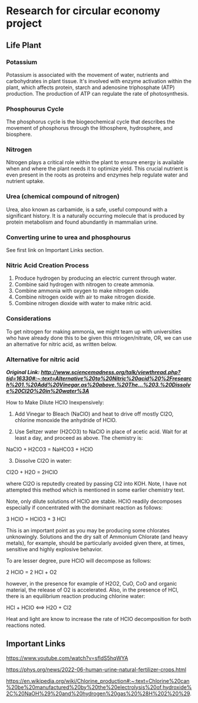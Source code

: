 # Research for circular economy project
## Life Plant
### Potassium
Potassium is associated with the movement of water, nutrients and carbohydrates in plant tissue. It's involved with enzyme activation within the plant, which affects protein, starch and adenosine triphosphate (ATP) production. The production of ATP can regulate the rate of photosynthesis.
### Phosphourus Cycle
The phosphorus cycle is the biogeochemical cycle that describes the movement of phosphorus through the lithosphere, hydrosphere, and biosphere.
### Nitrogen
Nitrogen plays a critical role within the plant to ensure energy is available when and where the plant needs it to optimize yield. This crucial nutrient is even present in the roots as proteins and enzymes help regulate water and nutrient uptake.
### Urea (chemical compound of nitrogen)
Urea, also known as carbamide, is a safe, useful compound with a significant history. It is a naturally occurring molecule that is produced by protein metabolism and found abundantly in mammalian urine.
### Converting urine to urea and phosphourus
See first link on Important Links section.
### Nitric Acid Creation Process
1. Produce hydrogen by producing an electric current through water.
2. Combine said hydrogen with nitrogen to create ammonia.
3. Combine ammonia with oxygen to make nitrogen oxide.
4. Combine nitrogen oxide with air to make nitrogen dioxide.
5. Combine nitrogen dioxide with water to make nitric acid.
### Considerations
To get nitrogen for making ammonia, we might team up with universities who have already done this to be given this ntriogen/nitrate, OR, we can use an alternative for nitric acid, as written below.
### Alternative for nitric acid
*__Original Link: http://www.sciencemadness.org/talk/viewthread.php?tid=16330#:~:text=Alternative%20to%20Nitric%20acid%20%2Fresearch%201.%20Add%20Vinegar,as%20above.%20The...%203.%20Dissolve%20Cl2O%20in%20water%3A__*




How to Make Dilute HClO Inexpensively:

1. Add Vinegar to Bleach (NaClO) and heat to drive off mostly Cl2O, chlorine monoxide the anhydride of HClO.

2. Use Seltzer water (H2CO3) to NaClO in place of acetic acid. Wait for at least a day, and proceed as above. The chemistry is:

NaClO + H2CO3 = NaHCO3 + HClO

3. Dissolve Cl2O in water:

Cl2O + H2O = 2HClO

where Cl2O is reputedly created by passing Cl2 into KOH. Note, I have not attempted this method which is mentioned in some earlier chemistry text.

Note, only dilute solutions of HClO are stable. HClO readily decomposes especially if concentrated with the dominant reaction as follows:

3 HClO = HClO3 + 3 HCl

This is an important point as you may be producing some chlorates unknowingly. Solutions and the dry salt of Ammonium Chlorate (and heavy metals), for example, should be particularly avoided given there, at times, sensitive and highly explosive behavior.

To are lesser degree, pure HClO will decompose as follows:

2 HClO = 2 HCl + O2

however, in the presence for example of H2O2, CuO, CoO and organic material, the release of O2 is accelerated. Also, in the presence of HCl, there is an equilibrium reaction producing chlorine water:

HCl + HClO <==> H2O + Cl2

Heat and light are know to increase the rate of HClO decomposition for both reactions noted.

## Important Links
https://www.youtube.com/watch?v=sfldS5hqWYA


https://phys.org/news/2022-06-human-urine-natural-fertilizer-crops.html


https://en.wikipedia.org/wiki/Chlorine_production#:~:text=Chlorine%20can%20be%20manufactured%20by%20the%20electrolysis%20of,hydroxide%2C%20NaOH%29%20and%20hydrogen%20gas%20%28H%202%20%29.
